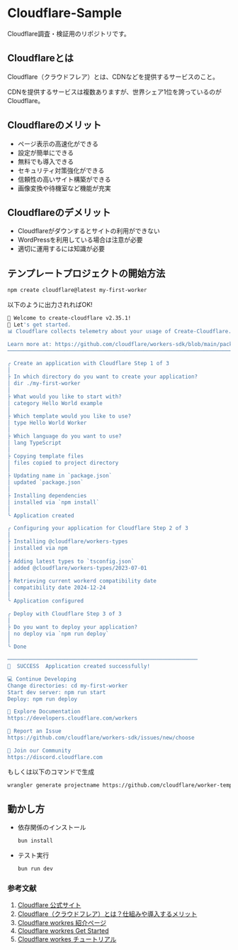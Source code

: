 # Cloudflare-Sample
Cloudflare調査・検証用のリポジトリです。

## Cloudflareとは

Cloudflare（クラウドフレア）とは、CDNなどを提供するサービスのこと。

CDNを提供するサービスは複数ありますが、世界シェア1位を誇っているのがCloudflare。

## Cloudflareのメリット

- ページ表示の高速化ができる
- 設定が簡単にできる
- 無料でも導入できる
- セキュリティ対策強化ができる
- 信頼性の高いサイト構築ができる
- 画像変換や待機室など機能が充実

## Cloudflareのデメリット

- Cloudflareがダウンするとサイトの利用ができない
- WordPressを利用している場合は注意が必要
- 適切に運用するには知識が必要

## テンプレートプロジェクトの開始方法

```bash
npm create cloudflare@latest my-first-worker
```

以下のように出力されればOK!

```bash
👋 Welcome to create-cloudflare v2.35.1!
🧡 Let's get started.
📊 Cloudflare collects telemetry about your usage of Create-Cloudflare.

Learn more at: https://github.com/cloudflare/workers-sdk/blob/main/packages/create-cloudflare/telemetry.md
───────────────────────────────────────────────────────────────────────────────────────────────────────

╭ Create an application with Cloudflare Step 1 of 3
│
├ In which directory do you want to create your application?
│ dir ./my-first-worker
│
├ What would you like to start with?
│ category Hello World example
│
├ Which template would you like to use?
│ type Hello World Worker
│
├ Which language do you want to use?
│ lang TypeScript
│
├ Copying template files
│ files copied to project directory
│
├ Updating name in `package.json`
│ updated `package.json`
│
├ Installing dependencies
│ installed via `npm install`
│
╰ Application created

╭ Configuring your application for Cloudflare Step 2 of 3
│
├ Installing @cloudflare/workers-types
│ installed via npm
│
├ Adding latest types to `tsconfig.json`
│ added @cloudflare/workers-types/2023-07-01
│
├ Retrieving current workerd compatibility date
│ compatibility date 2024-12-24
│
╰ Application configured 

╭ Deploy with Cloudflare Step 3 of 3
│
├ Do you want to deploy your application?
│ no deploy via `npm run deploy`
│
╰ Done 

────────────────────────────────────────────────────────────
🎉  SUCCESS  Application created successfully!

💻 Continue Developing
Change directories: cd my-first-worker
Start dev server: npm run start
Deploy: npm run deploy

📖 Explore Documentation
https://developers.cloudflare.com/workers

🐛 Report an Issue
https://github.com/cloudflare/workers-sdk/issues/new/choose

💬 Join our Community
https://discord.cloudflare.com
```

もしくは以下のコマンドで生成

```bash
wrangler generate projectname https://github.com/cloudflare/worker-template
```

## 動かし方

- 依存関係のインストール

    ```bash
    bun install
    ```

- テスト実行

    ```bash
    bun run dev
    ```

### 参考文献
1. [Cloudflare 公式サイト](https://www.cloudflare.com/ja-jp/learning/what-is-cloudflare/)
2. [Cloudflare（クラウドフレア）とは？仕組みや導入するメリット](https://www.accelia.net/column/beginners/6462/)
3. [Cloudflare workres 紹介ページ](https://developers.cloudflare.com/workers/)
4. [Cloudflare workres Get Started](https://developers.cloudflare.com/workers/get-started/guide/)
5. [Cloudflare workes チュートリアル](https://developers.cloudflare.com/workers/tutorials/)